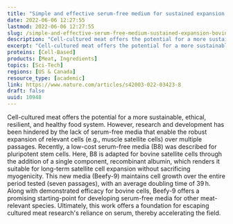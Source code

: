 ```yaml
---
title: "Simple and effective serum-free medium for sustained expansion of bovine satellite cells for cell cultured meat"
date: 2022-06-06 12:27:55
lastmod: 2022-06-06 12:27:55
slug: /simple-and-effective-serum-free-medium-sustained-expansion-bovine-satellite-cells-cell-0
description: "Cell-cultured meat offers the potential for a more sustainable, ethical, resilient, and healthy food system. However, research and development has been hindered by the lack of serum-free media that enable the robust expansion of relevant cells (e.g., muscle satellite cells) over multiple passages. Recently, a low-cost serum-free media (B8) was described for pluripotent stem cells. Here, B8 is adapted for bovine satellite cells through the addition of a single component, recombinant albumin, which renders it suitable for long-term satellite cell expansion without sacrificing myogenicity."
excerpt: "Cell-cultured meat offers the potential for a more sustainable, ethical, resilient, and healthy food system. However, research and development has been hindered by the lack of serum-free media that enable the robust expansion of relevant cells (e.g., muscle satellite cells) over multiple passages. Recently, a low-cost serum-free media (B8) was described for pluripotent stem cells. Here, B8 is adapted for bovine satellite cells through the addition of a single component, recombinant albumin, which renders it suitable for long-term satellite cell expansion without sacrificing myogenicity."
proteins: [Cell-Based]
products: [Meat, Ingredients]
topics: [Sci-Tech]
regions: [US & Canada]
resource_type: [academic]
link: https://www.nature.com/articles/s42003-022-03423-8
draft: false
uuid: 10948
---
```

Cell-cultured meat offers the potential for a more sustainable, ethical,
resilient, and healthy food system. However, research and development
has been hindered by the lack of serum-free media that enable the robust
expansion of relevant cells (e.g., muscle satellite cells) over multiple
passages. Recently, a low-cost serum-free media (B8) was described for
pluripotent stem cells. Here, B8 is adapted for bovine satellite cells
through the addition of a single component, recombinant albumin, which
renders it suitable for long-term satellite cell expansion without
sacrificing myogenicity. This new media (Beefy-9) maintains cell growth
over the entire period tested (seven passages), with an average doubling
time of 39 h. Along with demonstrated efficacy for bovine cells, Beefy-9
offers a promising starting-point for developing serum-free media for
other meat-relevant species. Ultimately, this work offers a foundation
for escaping cultured meat research's reliance on serum, thereby
accelerating the field.
